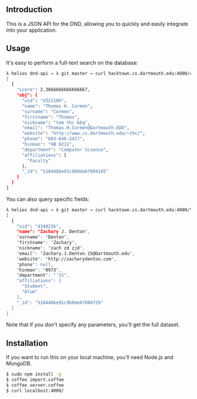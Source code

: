 ## Introduction

This is a JSON API for the DND, allowing you to quickly and easily integrate into your application.

## Usage

It's easy to perform a full-text search on the database:

```bash
λ helios dnd-api → λ git master → curl hacktown.cs.dartmouth.edu:4000/cormen
[
  {
    "score": 2.3666666666666667,
    "obj": {
      "uid": "d32210h",
      "name": "Thomas H. Cormen",
      "surname": "Cormen",
      "firstname": "Thomas",
      "nickname": "tom thc bbq",
      "email": "Thomas.H.Cormen@Dartmouth.EDU",
      "website": "http://www.cs.dartmouth.edu/~thc/",
      "phone": "603-646-2417",
      "hinman": "HB 6211",
      "department": "Computer Science",
      "affiliations": [
        "Faculty"
      ],
      "_id": "518448be91c9b9de67004105"
    }
  }
]
```

You can also query specific fields:

```bash
λ helios dnd-api → λ git master → curl hacktown.cs.dartmouth.edu:4000/\?uid=d34023k
[
  {
    "uid": "d34023k",
    "name": "Zachary J. Denton",
    "surname": "Denton",
    "firstname": "Zachary",
    "nickname": "zach zd zjd",
    "email": "Zachary.J.Denton.15@Dartmouth.edu",
    "website": "http://zacharydenton.com",
    "phone": null,
    "hinman": "0973",
    "department": "'15",
    "affiliations": [
      "Student",
      "Alum"
    ],
    "_id": "518448be91c9b9de67004729"
  }
]
```

Note that if you don't specify any parameters, you'll get the full dataset.

## Installation

If you want to run this on your local machine, you'll need Node.js and MongoDB.

```bash
$ sudo npm install -g
$ coffee import.coffee
$ coffee server.coffee
$ curl localhost:4000/
```

